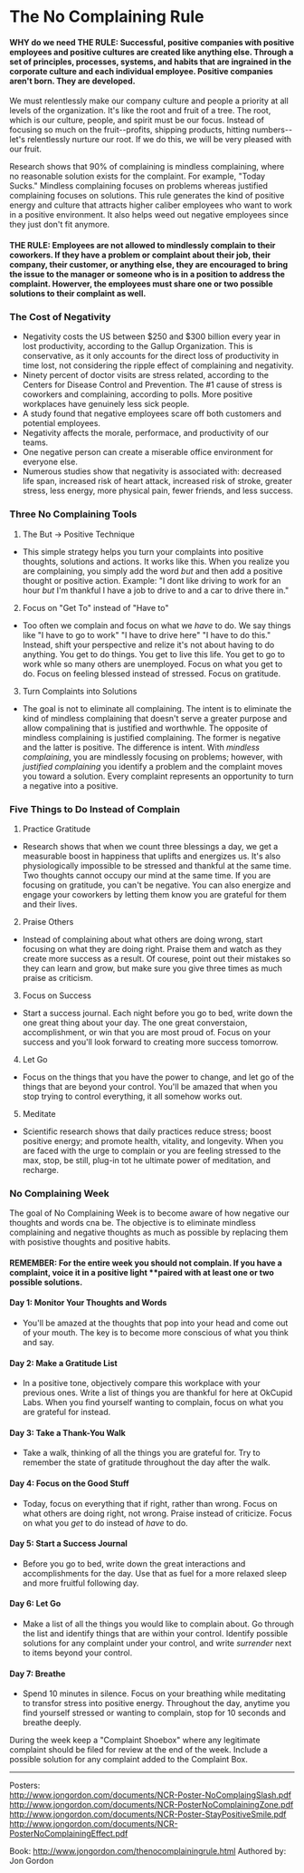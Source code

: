 # The No Complaining Rule

#### WHY do we need THE RULE: Successful, positive companies with positive employees and positive cultures are created like anything else. Through a set of principles, processes, systems, and habits that are ingrained in the corporate culture and each individual employee. Positive companies aren't born. They are developed.   
We must relentlessly make our company culture and people a priority at all levels of the organization. It's like the root and fruit of a tree. The root, which is our culture, people, and spirit must be our focus. Instead of focusing so much on the fruit--profits, shipping products, hitting numbers--let's relentlessly nurture our root. If we do this, we will be very pleased with our fruit.

Research shows that 90% of complaining is mindless complaining, where no reasonable solution exists for the complaint. For example, "Today Sucks."
Mindless complaining focuses on problems whereas justified complaining focuses on solutions.
This rule generates the kind of positive energy and culture that attracts higher caliber employees who want to work in a positive environment. It also helps weed out negative employees since they just don't fit anymore.

#### THE RULE: Employees are not allowed to mindlessly complain to their coworkers. If they have a problem or complaint about their job, their company, their customer, or anything else, they are encouraged to bring the issue to the manager or someone who is in a position to address the complaint. Howerver, the employees must share one or two possible solutions to their complaint as well.

### The Cost of Negativity

* Negativity costs the US between $250 and $300 billion every year in lost productivity, according to the Gallup Organization. This is conservative, as it only accounts for the direct loss of productivity in time lost, not considering the ripple effect of complaining and negativity.
* Ninety percent of doctor visits are stress related, according to the Centers for Disease Control and Prevention. The #1 cause of stress is coworkers and complaining, according to polls. More positive workplaces have genuinely less sick people.
* A study found that negative employees scare off both customers and potential employees.
* Negativity affects the morale, performace, and productivity of our teams.
* One negative person can create a miserable office environment for everyone else.
* Numerous studies show that negativity is associated with: decreased life span, increased risk of heart attack, increased risk of stroke, greater stress, less energy, more physical pain, fewer friends, and less success.

### Three No Complaining Tools

1. The But -> Positive Technique
  - This simple strategy helps you turn your complaints into positive thoughts, solutions and actions. It works like this. When you realize you are complaining, you simply add the word <i>but</i> and then add a positive thought or positive action. Example: "I dont like driving to work for an hour <i>but</i> I'm thankful I have a job to drive to and a car to drive there in."
2. Focus on "Get To" instead of "Have to"
  - Too often we complain and focus on what we <i>have</i> to do. We say things like "I have to go to work" "I have to drive here" "I have to do this." Instead, shift your perspective and relize it's not about having to do anything. You get to do things. You get to live this life. You get to go to work whle so many others are unemployed. Focus on what you get to do. Focus on feeling blessed instead of stressed. Focus on gratitude.
3. Turn Complaints into Solutions
  - The goal is not to eliminate all complaining. The intent is to eliminate the kind of mindless complaining that doesn't serve a greater purpose and allow compalining that is justified and worthwhle. The opposite of mindless complaining is justified complaining. The former is negative and the latter is positive. The difference is intent. With <i>mindless complaining</i>, you are mindlessly focusing on problems; however, with <i>justified complaining</i> you identify a problem and the complaint moves you toward a solution. Every complaint represents an opportunity to turn a negative into a positive.

### Five Things to Do Instead of Complain

1. Practice Gratitude
  - Research shows that when we count three blessings a day, we get a measurable boost in happiness that uplifts and energizes us. It's also physiologically impossible to be stressed and thankful at the same time. Two thoughts cannot occupy our mind at the same time. If you are focusing on gratitude, you can't be negative. You can also energize and engage your coworkers by letting them know you are grateful for them and their lives.
2. Praise Others
  - Instead of complaining about what others are doing wrong, start focusing on what they are doing right. Praise them and watch as they create more success as a result. Of courese, point out their mistakes so they can learn and grow, but make sure you give three times as much praise as criticism.
3. Focus on Success
  - Start a success journal. Each night before you go to bed, write down the one great thing about your day. The one great converstaion, accomplishment, or win that you are most proud of. Focus on your success and you'll look forward to creating more success tomorrow.
4. Let Go
  - Focus on the things that you have the power to change, and let go of the things that are beyond your control. You'll be amazed that when you stop trying to control everything, it all somehow works out.
5. Meditate
  - Scientific research shows that daily practices reduce stress; boost positive energy; and promote health, vitality, and longevity. When you are faced with the urge to complain or you are feeling stressed to the max, stop, be still, plug-in tot he ultimate power of meditation, and recharge.

### No Complaining Week
The goal of No Complaining Week is to become aware of how negative our thoughts and words cna be. The objective is to eliminate mindless complaining and negative thoughts as much as possible by replacing them with posistive thoughts and positive habits.

#### REMEMBER: For the entire week you should not complain. If you have a complaint, voice it in a positive light **paired with at least one or two possible solutions.

#### Day 1: Monitor Your Thoughts and Words
  - You'll be amazed at the thoughts that pop into your head and come out of your mouth. The key is to become more conscious of what you think and say.    
#### Day 2: Make a Gratitude List
  - In a positive tone, objectively compare this workplace with your previous ones. Write a list of things you are thankful for here at OkCupid Labs. When you find yourself wanting to complain, focus on what you are grateful for instead.    
#### Day 3: Take a Thank-You Walk
  - Take a walk, thinking of all the things you are grateful for. Try to remember the state of gratitude throughout the day after the walk.   
#### Day 4: Focus on the Good Stuff
  - Today, focus on everything that if right, rather than wrong. Focus on what others are doing right, not wrong. Praise instead of criticize. Focus on what you <i>get</i> to do instead of <i>have</i> to do.   
#### Day 5: Start a Success Journal
  - Before you go to bed, write down the great interactions and accomplishments for the day. Use that as fuel for a more relaxed sleep and more fruitful following day.   
#### Day 6: Let Go
  - Make a list of all the things you would like to complain about. Go through the list and identify things that are within your control. Identify possible solutions for any complaint under your control, and write <i>surrender</i> next to items beyond your control.   
#### Day 7: Breathe
  - Spend 10 minutes in silence. Focus on your breathing while meditating to transfor stress into positive energy. Throughout the day, anytime you find yourself stressed or wanting to complain, stop for 10 seconds and breathe deeply.   

During the week keep a "Complaint Shoebox" where any legitimate complaint should be filed for review at the end of the week. Include a possible solution for any complaint added to the Complaint Box.

--------
Posters:    
http://www.jongordon.com/documents/NCR-Poster-NoComplaingSlash.pdf   
http://www.jongordon.com/documents/NCR-PosterNoComplainingZone.pdf   
http://www.jongordon.com/documents/NCR-Poster-StayPositiveSmile.pdf   
http://www.jongordon.com/documents/NCR-PosterNoComplainingEffect.pdf   

Book: http://www.jongordon.com/thenocomplainingrule.html
Authored by: Jon Gordon




